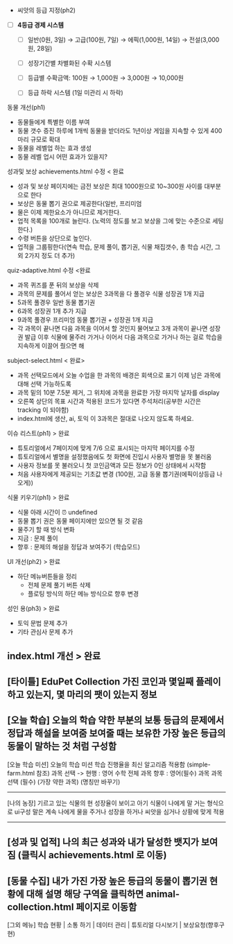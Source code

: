 
- 씨앗의 등급 지정(ph2)
- [ ] **4등급 경제 시스템**
  - [ ] 일반(0원, 3일) → 고급(100원, 7일) → 에픽(1,000원, 14일) → 전설(3,000원, 28일)
  - [ ] 성장기간별 차별화된 수확 시스템
  - [ ] 등급별 수확금액: 100원 → 1,000원 → 3,000원 → 10,000원
  - [ ] 등급 하락 시스템 (1일 미관리 시 하락)




동물 개선(ph1)
- 동물들에게 특별한 이름 부여
- 동물 갯수 증진 하루에 1개씩 동물을 받더라도 1년이상 게임을 지속할 수 있게 400마리 규모로 확대
- 동물을 레벨업 하는 효과 생성
- 동물 레벨 업시 어떤 효과가 있을지? 

성과및 보상 achievements.html 수정 < 완료
- 성과 및 보상 페이지에는 금전 보상은 최대 1000원으로 10~300원 사이를 대부분으로 한다 
- 보상은 동물 뽑기 권으로 제공한다(일반, 프리미엄
- 물은 이제 제한요소가 아니므로 제거한다.
- 업적 목록을 100개로 늘린다. (노력의 정도를 보고 보상을 그에 맞는 수준으로 세팅한다.)
- 수령 버튼을 상단으로 높인다.
- 업적을 그룹핑한다(연속 학습, 문제 풀이, 뽑기권, 식물 채집갯수, 총 학습 시간, 그외 2가지 정도 더 추가) 


quiz-adaptive.html 수정 <완료
- 과목 퀴즈를 푼 뒤의 보상을 삭제 
- 과목의 문제를 풀어서 얻는 보상은 3과목을 다 풀경우 식물 성장권 1개 지급
- 5과목 풀경우 일반 동물 뽑기권
- 6과목 성장권 1개 추가 지급
- 9과목 풀경우 프리미엄 동물 뽑기권 + 성장권 1개 지급 
- 각 과목이 끝나면 다음 과목을 이어서 할 것인지 물어보고 3개 과목이 끝나면 성장권 발급 이후 식물에 물주러 가거나 이어서 다음 과목으로 가거나 하는 걸로 학습을 지속하게 이끌어 줬으면 해 



subject-select.html  < 완료>
- 과목 선택모드에서 오늘 수업을 한 과목의 배경은 회색으로 표기 이제 남은 과목에 대해 선택 가능하도록 
- 과목 밑의 10분 7.5분 제거, 그 위치에 과목을 완료한 가장 마지막 날자를 display
- 오른쪽 상단의 목표 시간과 적용된 코드가 있다면 주석처리(공부한 시간은 tracking 이 되야함) 
- index.html에 생산, ai, 토익 이 3과목은 절대로 나오지 않도록 하세요. 


이슈 리스트(ph1) > 완료
- 튜토리얼에서 7페이지에 맞게 7/6 으로 표시되는 마지막 페이지를 수정
- 튜토리얼에서 별명을 설정했음에도 첫 화면에 진입시 사용자 별명을 못 불러옴
- 사용자 정보를 못 불러오니 첫 코인금액과 모든 정보가 0인 상태에서 시작함 
- 처음 사용자에게 제공되는 기초값 변경 (100원, 고급 동물 뽑기권(에픽이상등급 나오게))


식물 키우기(ph1) > 완료 
- 식물 아래 시간이 ⏰ undefined 
- 동물 뽑기 권은 동물 페이지에만 있으면 될 것 같음
- 물주기 할 때 방식 변화 
 - 지금 : 문제 풀이
 - 향후 : 문제의 해설을 정답과 보여주기 (학습모드)


UI 개선(ph2) > 완료
- 하단 메뉴버튼들을 정리 
    - 전체 문제 풀기 버튼 삭제
    - 플로팅 방식의 하단 메뉴 방식으로 향후 변경


성인 용(ph3) > 완료
- 토익 문법 문제 추가
- 기타 관심사 문제 추가 

index.html 개선 > 완료
-----
[타이틀]
EduPet Collection  가진 코인과 몇일째 플레이 하고 있는지, 몇 마리의 팻이 있는지 정보 
---
[오늘 학습]
오늘의 학습 약한 부분의 보통 등급의 문제에서 정답과 해설을 보여줌 
보여줄 때는 보유한 가장 높은 등급의 동물이 말하는 것 처럼 구성함 
---
[오늘 학습 미션]
오늘의 학습 미션 
학습 진행율을 최신 알고리즘 적용함 (simple-farm.html 참조)
과목 선택 -> 
현행 : 영어 수학 전체 과목
향후 : 영어(필수) 과목              과목선택
      (필수)     (가장 약한 과목)   (명칭만 바꾸기)

---
[나의 농장]
기르고 있는 식물의 현 성장율이 보이고
아기 식물이 나에게 말 거는 형식으로 ui구성
말은 계속 나에게 물을 주거나 성장을 하거나 씨앗을 심거나 상황에 맞게 적용

---
[성과 및 업적]
나의 최근 성과와 내가 달성한 뱃지가 보여짐 
(클릭시 achievements.html 로 이동)
---
[동물 수집]
내가 가진 가장 높은 등급의 동물이 뽑기권 현황에 대해 설명
해당 구역을 클릭하면 animal-collection.html 페이지로 이동함
---
[그외 메뉴]
학습 현황 | 소통 하기 | 데이터 관리 | 튜토리얼 다시보기 | 보상요청(향후구현)